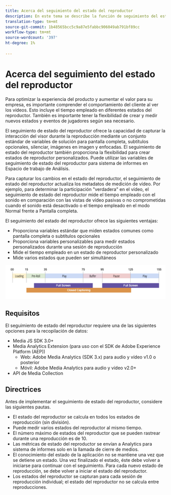 ```yaml
---
title: Acerca del seguimiento del estado del reproductor
description: En este tema se describe la función de seguimiento del estado del reproductor, que incluye requisitos y guías para implementar y estados del reproductor de sistema de informes.
translation-type: tm+mt
source-git-commit: 1b48565bcc5c9a87e5fabbc906049ab791bf89cc
workflow-type: tm+mt
source-wordcount: '397'
ht-degree: 1%

---
```



# Acerca del seguimiento del estado del reproductor

Para optimizar la experiencia del producto y aumentar el valor para su empresa, es importante comprender el comportamiento del cliente al ver los vídeos. Esto incluye el tiempo empleado en diferentes estados del reproductor.  También es importante tener la flexibilidad de crear y medir nuevos estados y eventos de jugadores según sea necesario.

El seguimiento de estado del reproductor ofrece la capacidad de capturar la interacción del visor durante la reproducción mediante un conjunto estándar de variables de solución para pantalla completa, subtítulos opcionales, silenciar, imágenes en imagen y enfocadas.  El seguimiento de estado del reproductor también proporciona la flexibilidad para crear estados de reproductor personalizados. Puede utilizar las variables de seguimiento de estado del reproductor para sistema de informes en Espacio de trabajo de Análisis.

Para capturar los cambios en el estado del reproductor, el seguimiento de estado del reproductor actualiza los metadatos de medición de vídeo. Por ejemplo, para determinar la participación &quot;verdadera&quot; en el vídeo, el seguimiento de estado del reproductor mide el tiempo empleado con el sonido en comparación con las vistas de vídeo pasivas o no comprometidas cuando el sonido está desactivado o el tiempo empleado en el modo Normal frente a Pantalla completa.

El seguimiento del estado del reproductor ofrece las siguientes ventajas:

* Proporciona variables estándar que miden estados comunes como pantalla completa o subtítulos opcionales
* Proporciona variables personalizables para medir estados personalizados durante una sesión de reproducción
* Mide el tiempo empleado en un estado de reproductor personalizado
* Mide varios estados que pueden ser simultáneos

![Seguimiento del estado del reproductor](assets/player_state_tracking.png)

## Requisitos

El seguimiento de estado del reproductor requiere una de las siguientes opciones para la recopilación de datos:
* Media JS SDK 3.0+
* Media Analytics Extension (para uso con el SDK de Adobe Experience Platform (AEP))
   * Web: Adobe Media Analytics (SDK 3.x) para audio y vídeo v1.0 o posterior
   * Móvil: Adobe Media Analytics para audio y vídeo v2.0+
* API de Media Collection

## Directrices

Antes de implementar el seguimiento de estado del reproductor, considere las siguientes pautas.

* El estado del reproductor se calcula en todos los estados de reproducción (sin división).
* Puede medir varios estados del reproductor al mismo tiempo.
* El número máximo de estados del reproductor que se pueden rastrear durante una reproducción es de 10.
* Las métricas de estado del reproductor se envían a Analytics para sistema de informes solo en la llamada de cierre de medios.
* El conocimiento del estado de la aplicación no se mantiene una vez que se detiene un estado. Una vez finalizado el estado, éste debe volver a iniciarse para continuar con el seguimiento. Para cada nuevo estado de reproducción, se debe volver a iniciar el estado del reproductor.
* Los estados del reproductor se capturan para cada sesión de reproducción individual; el estado del reproductor no se calcula entre reproducciones.
